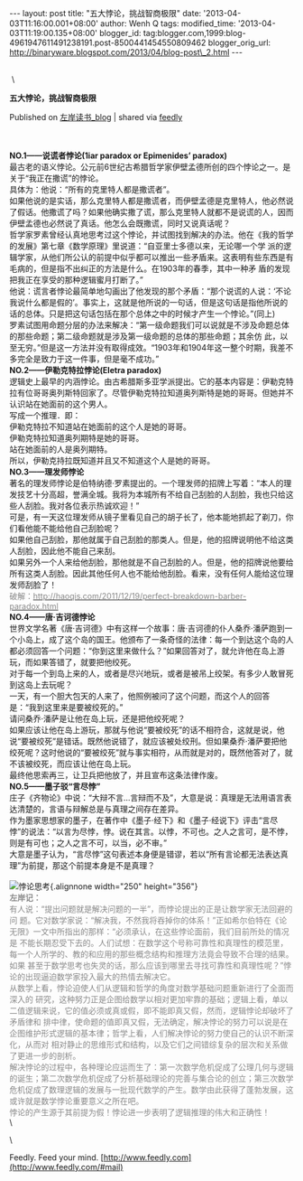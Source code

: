 --- layout: post title: "五大悖论，挑战智商极限" date:
'2013-04-03T11:16:00.001+08:00' author: Wenh Q tags: modified\_time:
'2013-04-03T11:19:00.135+08:00' blogger\_id:
tag:blogger.com,1999:blog-4961947611491238191.post-8500441454550809462
blogger\_orig\_url:
http://binaryware.blogspot.com/2013/04/blog-post\_2.html ---
<div dir="ltr" style="text-align: left;" trbidi="on">

\
 \
<div class="article">

<div class="header">

**五大悖论，挑战智商极限**

</div>

<div class="source">

Published on [左岸读书\_blog](http://www.zreading.cn/archives/3701.html)
| shared via [feedly](http://www.feedly.com/)

</div>

<div>

\
\
**NO.1——说谎者悖论(1iar paradox or Epimenides’ paradox)**\
最古老的语义悖论。公元前6世纪古希腊哲学家伊壁孟德所创的四个悖论之一。是关于“我正在撒谎”的悖论。\
具体为：他说：“所有的克里特人都是撒谎者”。\
如果他说的是实话，那么克里特人都是撒谎者，而伊壁孟德是克里特人，他必然说了假话。他撒谎了吗？如果他确实撒了谎，那么克里特人就都不是说谎的人，因而伊壁孟德也必然说了真话。他怎么会既撒谎，同时又说真话呢？\
哲学家罗素曾经认真地思考过这个悖论，并试图找到解决的办法。他在《我的哲学的发展》第七章《数学原理》里说道：“自亚里士多德以来，无论哪一个学
派的逻辑学家，从他们所公认的前提中似乎都可以推出一些矛盾来。这表明有些东西是有毛病的，但是指不出纠正的方法是什么。在1903年的春季，其中一种矛
盾的发现把我正在享受的那种逻辑蜜月打断了。”\
他说：谎言者悖论最简单地勾画出了他发现的那个矛盾：“那个说谎的人说：‘不论我说什么都是假的’。事实上，这就是他所说的一句话，但是这句话是指他所说的话的总体。只是把这句话包括在那个总体之中的时候才产生一个悖论。”(同上)\
罗素试图用命题分层的办法来解决：“第一级命题我们可以说就是不涉及命题总体的那些命题；第二级命题就是涉及第一级命题的总体的那些命题；其余仿
此，以至无穷。”但是这一方法并没有取得成效。“1903年和1904年这一整个时期，我差不多完全是致力于这一件事，但是毫不成功。”\
**NO.2——伊勒克特拉悖论(Eletra paradox)**\
逻辑史上最早的内涵悖论。由古希腊斯多亚学派提出。它的基本内容是：伊勒克特拉有位哥哥奥列斯特回家了。尽管伊勒克特拉知道奥列斯特是她的哥哥。但她并不认识站在她面前的这个男人。\
写成一个推理．即：\
伊勒克特拉不知道站在她面前的这个人是她的哥哥。\
伊勒克特拉知道奥列期特是她的哥哥。\
站在她面前的人是奥列期特。\
所以，伊勒克持拉既知道并且又不知道这个人是她的哥哥。\
**NO.3——理发师悖论**\
著名的理发师悖论是伯特纳德·罗素提出的。一个理发师的招牌上写着：“本人的理发技艺十分高超，誉满全城。我将为本城所有不给自己刮脸的人刮脸，我也只给这些人刮脸。我对各位表示热诚欢迎！”\
可是，有一天这位理发师从镜子里看见自己的胡子长了，他本能地抓起了剃刀，你们看他能不能给他自己刮脸呢？\
如果他自己刮脸，那他就属于自己刮脸的那类人。但是，他的招牌说明他不给这类人刮脸，因此他不能自己来刮。\
如果另外一个人来给他刮脸，那他就是不自己刮脸的人。但是，他的招牌说他要给所有这类人刮脸。因此其他任何人也不能给他刮脸。看来，没有任何人能给这位理发师刮脸了！\
<span style="color: #888888;">破解：[<span
style="color: #888888;">http://haoqis.com/2011/12/19/perfect-breakdown-barber-paradox.html</span>](http://haoqis.com/2011/12/19/perfect-breakdown-barber-paradox.html)</span>\
**NO.4——唐·吉诃德悖论**\
世界文学名著《唐·吉诃德》中有这样一个故事：唐·吉诃德的仆人桑乔·潘萨跑到一个小岛上，成了这个岛的国王。他颁布了一条奇怪的法律：每一个到达这个岛的人都必须回答一个问题：“你到这里来做什么？”如果回答对了，就允许他在岛上游玩，而如果答错了，就要把他绞死。\
对于每一个到岛上来的人，或者是尽兴地玩，或者是被吊上绞架。有多少人敢冒死到这岛上去玩呢？\
一天，有一个胆大包天的人来了，他照例被问了这个问题，而这个人的回答是：“我到这里来是要被绞死的。”\
请问桑乔·潘萨是让他在岛上玩，还是把他绞死呢？\
如果应该让他在岛上游玩，那就与他说“要被绞死”的话不相符合，这就是说，他说“要被绞死”是错话。既然他说错了，就应该被处绞刑。但如果桑乔·潘萨要把他绞死呢？这时他说的“要被绞死”就与事实相符，从而就是对的，既然他答对了，就不该被绞死，而应该让他在岛上玩。\
最终他思索再三，让卫兵把他放了，并且宣布这条法律作废。\
**NO.5——墨子驳“言尽悖”**\
庄子《齐物论》中说：“大辩不言…言辩而不及”，大意是说：真理是无法用语言表达清楚的，言语与辩解总是与真理之间存在差异。\
作为墨家思想家的墨子，在著作中《墨子·经下》和《墨子·经说下》评击“言尽悖”的说法：“以言为尽悖，悖。说在其言。以悖，不可也。之人之言可，是不悖，则是有可也；之人之言不可，以当，必不审。”\
大意是墨子认为，“言尽悖”这句表述本身便是错谬，若以“所有言论都无法表达真理”为前提，那这个前提本身是不是真理？\
\
![悖论思考](http://pic.yupoo.com/zreading/CL04PY09/TbRVN.jpg){.alignnone
width="250" height="356"}\
<span style="color: #888888;">**左岸记：**</span>\
<span
style="color: #888888;">有人说：“提出问题就是解决问题的一半”，而悖论提出的正是让数学家无法回避的问
题。它对数学家说：“解决我，不然我将吞掉你的体系！”正如希尔伯特在《论无限》一文中所指出的那样：“必须承认，在这些悖论面前，我们目前所处的情况是
不能长期忍受下去的。人们试想：在数学这个号称可靠性和真理性的模范里，每一个人所学的、教的和应用的那些概念结构和推理方法竟会导致不合理的结果。如果
甚至于数学思考也失灵的话，那么应该到哪里去寻找可靠性和真理性呢？”悖论的出现逼迫数学家投入最大的热情去解决它。</span>\
<span
style="color: #888888;">从数学上看，悖论迫使人们从逻辑和哲学的角度对数学基础问题重新进行了全面而深入的
研究，这种努力正是企图给数学以相对更加牢靠的基础；逻辑上看，单以二值逻辑来说，它的值必须或真或假，即不能即真又假，然而，逻辑悖论却破坏了矛盾律和
排中律，使命题的值即真又假，无法确定，解决悖论的努力可以说是在企图维护形式逻辑的基本律；哲学上看，人们解决悖论的努力使自己的认识不断深化，从而对
相对静止的思维形式和结构，以及它们之间错综复杂的层次和关系做了更进一步的剖析。</span>\
<span
style="color: #888888;">解决悖论的过程中，各种理论应运而生了：第一次数学危机促成了公理几何与逻辑的诞生；第二次数学危机促成了分析基础理论的完善与集合论的创立；第三次数学危机促成了数理逻辑的发展与一批现代数学的产生。数学由此获得了蓬勃发展，这或许就是数学悖论重要意义之所在吧。</span>\
<span
style="color: #888888;">悖论的产生源于其前提为假！悖论进一步表明了逻辑推理的伟大和正确性！</span>\
\

</div>

\

</div>

<div class="footer">

Feedly. Feed your mind.
[http://www.feedly.com](http://www.feedly.com/#mail)

</div>

</div>
